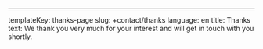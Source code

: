 ---
templateKey: thanks-page
slug: +contact/thanks
language: en
title: Thanks
text: We thank you very much for your interest and will get in touch with you shortly.
